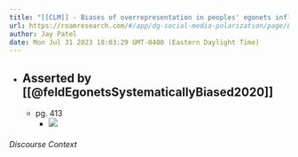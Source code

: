 ```yaml
---
title: "[[CLM]] - Biases of overrepresentation in peoples' egonets influence their perceptions of the broader population."
url: https://roamresearch.com/#/app/dg-social-media-polarization/page/L7lJS7n3o
author: Jay Patel
date: Mon Jul 31 2023 18:03:29 GMT-0400 (Eastern Daylight Time)
---
```


- ## Asserted by [[@feldEgonetsSystematicallyBiased2020]]
    - pg. 413
        - ![](https://firebasestorage.googleapis.com/v0/b/firescript-577a2.appspot.com/o/imgs%2Fapp%2Fdg-social-media-polarization%2F3nVkdDUiIU.40.57.png?alt=media&token=befdbb68-1516-4831-b393-ce814bf916a5)

###### Discourse Context


